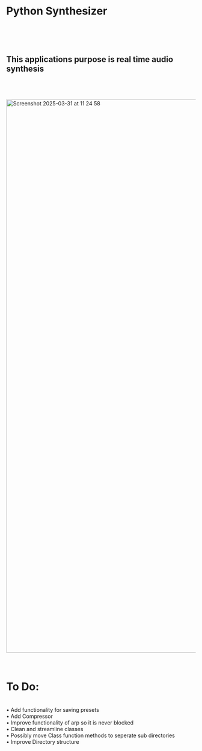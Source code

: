 <h1>Python Synthesizer</h1> <br /> <br /> <br />
<h2>This applications purpose is real time audio synthesis</h2> <br /> <br /> <br />
<img width="1470" alt="Screenshot 2025-03-31 at 11 24 58" src="https://github.com/user-attachments/assets/ebd1165c-017d-4d5e-af7c-2a54409c05b7" /> <br /> <br /> <br />
<h1> To Do:</h1> <br />
• Add functionality for saving presets <br />
• Add Compressor <br />
• Improve functionality of arp so it is never blocked <br />
• Clean and streamline classes <br />
• Possibly move Class function methods to seperate sub directories <br />
• Improve Directory structure <br />
